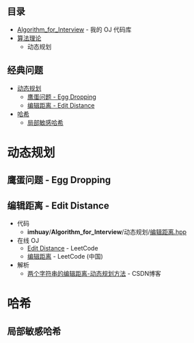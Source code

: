 **目录**
---
- [Algorithm_for_Interview](https://github.com/imhuay/Algorithm_for_Interview-Chinese) - 我的 OJ 代码库
- [算法理论](./算法理论.md)
  - 动态规划

**经典问题**
---
<!-- TOC -->

- [动态规划](#动态规划)
  - [鹰蛋问题 - Egg Dropping](#鹰蛋问题---egg-dropping)
  - [编辑距离 - Edit Distance](#编辑距离---edit-distance)
- [哈希](#哈希)
  - [局部敏感哈希](#局部敏感哈希)

<!-- /TOC -->

# 动态规划

## 鹰蛋问题 - Egg Dropping

## 编辑距离 - Edit Distance
- 代码
  - **imhuay**/**Algorithm_for_Interview**/动态规划/[编辑距离.hpp](https://github.com/imhuay/Algorithm_for_Interview-Chinese/blob/master/Algorithm_for_Interview/动态规划/编辑距离.hpp)
- 在线 OJ
  - [Edit Distance](https://leetcode.com/problems/undefined/description/) - LeetCode 
  - [编辑距离](https://leetcode-cn.com/problems/edit-distance/description/) - LeetCode (中国) 
- 解析
  - [两个字符串的编辑距离-动态规划方法](https://blog.csdn.net/ac540101928/article/details/52786435) - CSDN博客 


# 哈希

## 局部敏感哈希